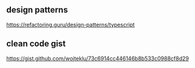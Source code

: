 ## design patterns



https://refactoring.guru/design-patterns/typescript



## clean code gist
https://gist.github.com/wojteklu/73c6914cc446146b8b533c0988cf8d29
